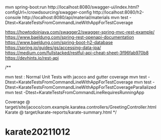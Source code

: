 mvn spring-boot:run
    http://localhost:8080/swagger-ui/index.html?configUrl=/crowdsourcing/swagger-config
    http://localhost:8080/h2-console
    http://localhost:8080/api/material/materials
mvn test -Dtest=KarateTestsFromCommandLineWithAppForTestCoverage 



https://howtodoinjava.com/swagger2/swagger-spring-mvc-rest-example/
https://www.baeldung.com/spring-rest-openapi-documentation
https://www.baeldung.com/spring-boot-h2-database
https://spring.io/guides/gs/accessing-data-jpa/
https://medium.com/fullstacked/restful-api-cheat-sheet-3f96fab970b8
https://devhints.io/rest-api


/**

mvn test : Normal Unit Tests with jacoco and gutter coverage 
mvn test -Dtest=KarateTestsFromCommandLineWithAppForTestCoverage 
mvn test -Dtest=KarateTestsFromCommandLineWithAppForTestCoverageParallalized
mvn test -Dtest=KarateTestsFromCommandLineRequiresRunningApp

Coverage @ target/site/jacoco/com.example.karatea.controllers/GreetingController.html
Karate @ target/karate-reports/karate-summary.html
*/
# karate20211012

